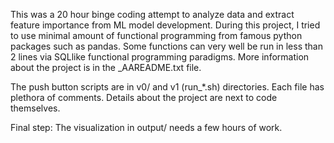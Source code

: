 This was a 20 hour binge coding attempt to analyze data and extract feature importance from ML model development. During this project, I tried to use minimal amount of functional programming from famous python packages such as pandas. Some functions can very well be run in less than 2 lines via SQLlike functional programming paradigms. More information about the project is in the _AAREADME.txt file. 

The push button scripts are in v0/ and v1 (run_*.sh) directories. Each file has plethora of comments. Details about the project are next to code themselves.

Final step: The visualization in output/ needs a few hours of work.

